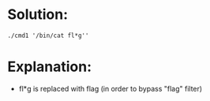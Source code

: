 # Solution:
```./cmd1 '/bin/cat fl*g''```

# Explanation:
* fl*g is replaced with flag (in order to bypass "flag" filter)

